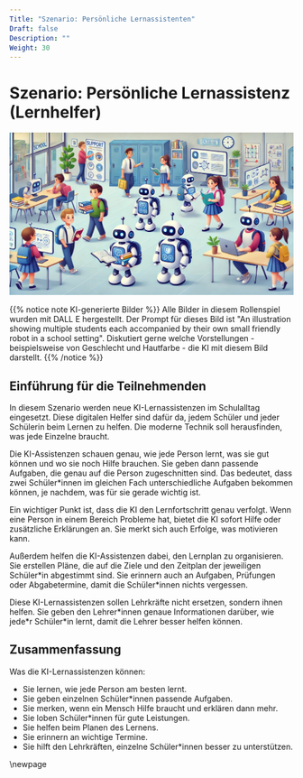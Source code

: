 ```yaml
---
Title: "Szenario: Persönliche Lernassistenten"
Draft: false
Description: ""
Weight: 30
---
```




# Szenario: Persönliche Lernassistenz (Lernhelfer)


![Szenario Lernassistenz](Szenario-Assistent.jpeg)

{{% notice note KI-generierte Bilder %}} Alle Bilder in diesem Rollenspiel wurden mit DALL E hergestellt. Der Prompt für dieses Bild ist "An illustration showing multiple students each accompanied by their own small friendly robot in a school setting". Diskutiert gerne welche Vorstellungen - beispielsweise von Geschlecht und Hautfarbe - die KI mit diesem Bild darstellt.  {{% /notice %}}


## Einführung für die Teilnehmenden


In diesem Szenario werden neue KI-Lernassistenzen im Schulalltag eingesetzt. Diese digitalen Helfer sind dafür da, jedem Schüler und jeder Schülerin beim Lernen zu helfen. Die moderne Technik soll herausfinden, was jede Einzelne braucht.

Die KI-Assistenzen schauen genau, wie jede Person lernt, was sie gut können und wo sie noch Hilfe brauchen. Sie geben dann passende Aufgaben, die genau auf die Person zugeschnitten sind. Das bedeutet, dass zwei Schüler\*innen im gleichen Fach unterschiedliche Aufgaben bekommen können, je nachdem, was für sie gerade wichtig ist.

Ein wichtiger Punkt ist, dass die KI den Lernfortschritt genau verfolgt. Wenn eine Person in einem Bereich Probleme hat, bietet die KI sofort Hilfe oder zusätzliche Erklärungen an. Sie merkt sich auch Erfolge, was motivieren kann.

Außerdem helfen die KI-Assistenzen dabei, den Lernplan zu organisieren. Sie erstellen Pläne, die auf die Ziele und den Zeitplan der jeweiligen Schüler\*in abgestimmt sind. Sie erinnern auch an Aufgaben, Prüfungen oder Abgabetermine, damit die Schüler\*innen nichts vergessen.

Diese KI-Lernassistenzen sollen Lehrkräfte nicht ersetzen, sondern ihnen helfen. Sie geben den Lehrer\*innen genaue Informationen darüber, wie jede*r Schüler\*in lernt, damit die Lehrer besser helfen können.

## Zusammenfassung

Was die KI-Lernassistenzen können:

- Sie lernen, wie jede Person am besten lernt.
- Sie geben einzelnen Schüler\*innen passende Aufgaben.
- Sie merken, wenn ein Mensch Hilfe braucht und erklären dann mehr.
- Sie loben Schüler\*innen für gute Leistungen.
- Sie helfen beim Planen des Lernens.
- Sie erinnern an wichtige Termine.
- Sie hilft den Lehrkräften, einzelne Schüler\*innen besser zu unterstützen.


\newpage
